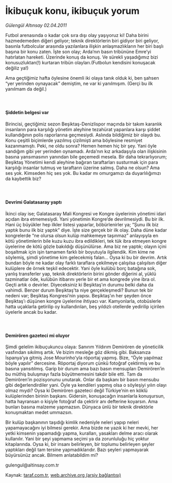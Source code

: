 # İkibuçuk konu, ikibuçuk yorum

*Gülengül Altınsay 02.04.2011*

<div class="yazi"><p>Futbol arenasında o kadar çok sıra dışı olay yaşıyoruz ki! Daha birini hazmedemeden diğeri geliyor; teknik direktörlerin biri gidiyor biri geliyor, basınla futbolcular arasında yazılanlara ilişkin anlaşmazlıkların her biri başlı başına bir konu zaten. İşte son olay; Arda’nın basın tribününe Emre’yi hatırlatan hareketi. Üzerinde konuş da konuş. Ve sürekli yaşadığımız bizi konusuzluktan(!) kurtaran tribün olayları.(Futbolun kendisini konuşacak değiliz ya!)</p>
<p>Ama geçtiğimiz hafta öylesine önemli iki olaya tanık olduk ki, ben şahsen “yer yerinden oynayacak” demiştim, ne var ki yanılmışım. (Gerçi bu ilk yanılmam da değil.)</p>
<h4> </h4>
<h4>Şiddetin belgesi var</h4>
<p>Birincisi, geçtiğimiz sezon Beşiktaş-Denizlispor maçında bir takım karanlık insanların para karşılığı yönetim aleyhine tezahürat yapanlara karşı şiddet kullandığının polis raporlarına geçmesiydi. Aslında bildiğimiz bir olaydı bu. Konu çeşitli biçimlerde yazılmış çizilmişti ama böylesine resmiyet kazanmamıştı. Peki, ne oldu sonra? Hemen hemen hiç bir şey. Yani öyle sandığım gibi yer yerinden oynamadı. Arda’nın kız arkadaşıyla olan ilişkisinin basına yansımasının yanından bile geçemedi mesela. Bir daha tekrarlıyorum; Beşiktaş Yönetimi kendi aleyhine bağıran taraftarları susturmak için para karşılığı insanlar tutmuş ve taraftarın üzerine salmış. Daha ne olsun? Ama ses yok. Kimseden hiç ses yok. Bu kadar mı omurgamızı da duyarlılığımızı da kaybettik biz?</p>
<h4> </h4>
<h4>Devrimi Galatasaray yaptı</h4>
<p>İkinci olay ise; Galatasaray Mali Kongresi ve Kongre üyelerinin yönetimi idari açıdan ibra etmemesiydi. Yani yönetimin Kongre’de devrilmesiydi. Bu bir ilk. Hani üç büyükler hep ilkler listesi yaparlar, böbürlenirler ya; “Şunu ilk biz yaptık bunu ilk biz yaptık” diye. İşte size gerçek bir ilk olay. Daha düne kadar kongrelerde “ne olursa olsun kulüp mahkemeye taşınmaz” anlayışıyla en kötü yönetimlerin bile kuzu kuzu ibra edildikleri, tek tük ibra etmeyen kongre üyelerine de kötü gözle bakıldığı düşünülürse. Ama biz ne yaptık; olayın içini boşaltmak için işin tamamen farklı bir boyutuyla ilgilendik. Kim kime ne söylemiş, şimdi yönetime kim gelecekmiş falan... Oysa ki bu bir devrim. Artık bundan böyle ne kadar olay farklı taraflara çekilmeye çalışılsa çalışılsın diğer kulüplere de örnek teşkil edecektir. Yani öyle kulübü borç batağına sok, yanlış transferler yap, teknik direktörlerin birini gönder diğerini al, yüklü tazminatlar öde, kulübün itibarını yerle bir et ama kongrede yine ibra ol. Geçti artık o devirler. Diyeceksiniz ki Beşiktaş’ın durumu belki daha da vahimdi. Benzer durum Beşiktaş’ta niye gerçekleşmedi? Bunun tek bir nedeni var; Beşiktaş Kongresi’nin yapısı. Beşiktaş’ın her şeyden önce Beşiktaş’ı düşünen kongre üyelerine ihtiyacı var. Kamyonlarla, otobüslerle hatta uçaklarla getirilip oy kullandırılan, beş yıldızlı otellerde yedirilip içirilen üyelerle ancak bu kadar.</p>
<h4> </h4>
<h4>Demirören gazeteci mi oluyor</h4>
<p>Şimdi gelelim ikibuçukuncu olaya: Sanırım Yıldırım Demirören de yöneticilik vasfından sıkılmış artık. Ve bizim mesleğe göz dikmiş gibi. Baksanıza İspanya’ya gitmiş Jose Mourinho’yla röportaj yapmış. Bize, “Öyle yapılmaz böyle yapılır” dercesine. Röportaj diyorum çünkü fotoğraf çektirmiş ve bu basına yansıtılmış. Garip bir durum ama bazı basın mensupları Demirören’in bu müthiş buluşmayı fazla büyütmemesini takdir bile etti. Tam da Demirören’in pozisyonunu unutarak. Onlar da başkanı bir basın mensubu gibi değerlendirdiler yani. Öyle ya kendileri yapmış olsa o söyleşiyi yılın olayı olmaz mıydı? Oysa ki Demirören gazeteci değil Türkiye’nin en köklü kulüplerinden birinin başkanı. Gidersin, konuşacağın insanlarla konuşursun, hatta hayransan o kişiyle fotoğraf da çektirir anı defterine koyarsın. Ama bunları basına malzeme yapmazsın. Dünyaca ünlü bir teknik direktörle konuşmaktan medet ummazsın.</p>
<p>Bir kulüp başkanının taşıdığı kimlik nedeniyle neleri yapıp neleri yapamayacağını iyi bilmesi gerekir. Ama bizde ne yazık ki her mevki, her yetki kimsenin yapamadığı yapma, kuralları, yasakları delme aracı olarak kullanılır. Yani bir şeyi yapmama seçimi ya da zorunluluğu hiç yoktur kitaplarında. Oysa ki, bir insanı belirleyen, bir toplumu belirleyen şeyler yaptıkları değil tam tersine yapmadıklarıdır. Bazı şeyleri yapmayarak büyürsünüz ancak. Bilmem anlatabildim mi?</p>
<p>gulengul@altinsay.com.tr</p>
</div>

Kaynak: [taraf.com.tr](http://www.taraf.com.tr/gulengul-altinsay/makale-ikibucuk-konu-ikibucuk-yorum.htm), [web.archive.org (arşiv bağlantısı)](http://web.archive.org/web/20130624045710/http://www.taraf.com.tr/gulengul-altinsay/makale-ikibucuk-konu-ikibucuk-yorum.htm)
